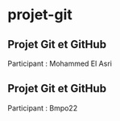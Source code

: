 # projet-git
## Projet Git et GitHub
Participant : Mohammed El Asri
## Projet Git et GitHub
Participant : Bmpo22  
